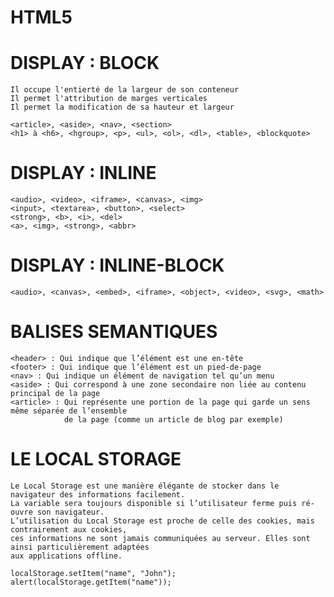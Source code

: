 # HTML5

	

# DISPLAY : BLOCK
	
	Il occupe l'entierté de la largeur de son conteneur
	Il permet l'attribution de marges verticales
	Il permet la modification de sa hauteur et largeur

	<article>, <aside>, <nav>, <section>
	<h1> à <h6>, <hgroup>, <p>, <ul>, <ol>, <dl>, <table>, <blockquote>

# DISPLAY : INLINE

	<audio>, <video>, <iframe>, <canvas>, <img>
	<input>, <textarea>, <button>, <select>
	<strong>, <b>, <i>, <del>
	<a>, <img>, <strong>, <abbr>

# DISPLAY : INLINE-BLOCK

	<audio>, <canvas>, <embed>, <iframe>, <object>, <video>, <svg>, <math>
	
# BALISES SEMANTIQUES
	
	<header> : Qui indique que l’élément est une en-tête
	<footer> : Qui indique que l’élément est un pied-de-page
	<nav> : Qui indique un élément de navigation tel qu’un menu
	<aside> : Qui correspond à une zone secondaire non liée au contenu principal de la page
	<article> : Qui représente une portion de la page qui garde un sens même séparée de l’ensemble 
				de la page (comme un article de blog par exemple)
	
# LE LOCAL STORAGE

	Le Local Storage est une manière élégante de stocker dans le navigateur des informations facilement.
	La variable sera toujours disponible si l’utilisateur ferme puis ré-ouvre son navigateur. 
	L’utilisation du Local Storage est proche de celle des cookies, mais contrairement aux cookies, 
	ces informations ne sont jamais communiquées au serveur. Elles sont ainsi particulièrement adaptées 
	aux applications offline.
	
	localStorage.setItem("name", "John");    
	alert(localStorage.getItem("name"));

			


